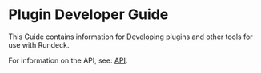 # Plugin Developer Guide

This Guide contains information for Developing plugins and other tools for use with Rundeck.

For information on the API, see: [API](/api/rundeck-api.md).
